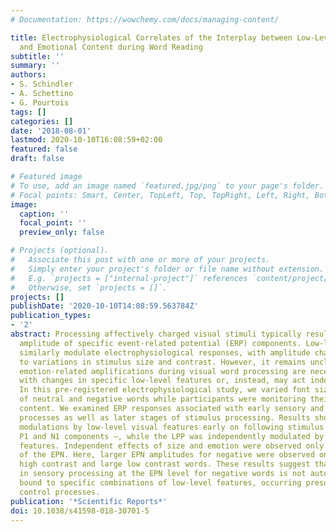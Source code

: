 ```yaml
---
# Documentation: https://wowchemy.com/docs/managing-content/

title: Electrophysiological Correlates of the Interplay between Low-Level Visual Features
  and Emotional Content during Word Reading
subtitle: ''
summary: ''
authors:
- S. Schindler
- A. Schettino
- G. Pourtois
tags: []
categories: []
date: '2018-08-01'
lastmod: 2020-10-10T16:08:59+02:00
featured: false
draft: false

# Featured image
# To use, add an image named `featured.jpg/png` to your page's folder.
# Focal points: Smart, Center, TopLeft, Top, TopRight, Left, Right, BottomLeft, Bottom, BottomRight.
image:
  caption: ''
  focal_point: ''
  preview_only: false

# Projects (optional).
#   Associate this post with one or more of your projects.
#   Simply enter your project's folder or file name without extension.
#   E.g. `projects = ["internal-project"]` references `content/project/deep-learning/index.md`.
#   Otherwise, set `projects = []`.
projects: []
publishDate: '2020-10-10T14:08:59.563784Z'
publication_types:
- '2'
abstract: Processing affectively charged visual stimuli typically results in increased
  amplitude of specific event-related potential (ERP) components. Low-level features
  similarly modulate electrophysiological responses, with amplitude changes proportional
  to variations in stimulus size and contrast. However, it remains unclear whether
  emotion-related amplifications during visual word processing are necessarily intertwined
  with changes in specific low-level features or, instead, may act independently.
  In this pre-registered electrophysiological study, we varied font size and contrast
  of neutral and negative words while participants were monitoring their semantic
  content. We examined ERP responses associated with early sensory and attentional
  processes as well as later stages of stimulus processing. Results showed amplitude
  modulations by low-level visual features early on following stimulus onset – i.e.,
  P1 and N1 components –, while the LPP was independently modulated by these visual
  features. Independent effects of size and emotion were observed only at the level
  of the EPN. Here, larger EPN amplitudes for negative were observed only for small
  high contrast and large low contrast words. These results suggest that early increase
  in sensory processing at the EPN level for negative words is not automatic, but
  bound to specific combinations of low-level features, occurring presumably via attentional
  control processes.
publication: '*Scientific Reports*'
doi: 10.1038/s41598-018-30701-5
---
```

